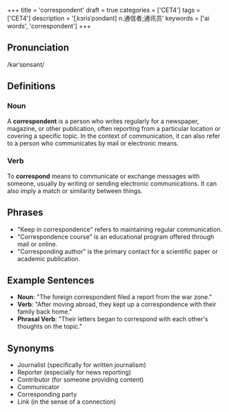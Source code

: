 +++
title = 'correspondent'
draft = true
categories = ['CET4']
tags = ['CET4']
description = '[ˌkɔrisˈpɔndənt] n.通信者;通讯员'
keywords = ['ai words', 'correspondent']
+++

## Pronunciation
/kərˈsɒnsənt/

## Definitions
### Noun
A **correspondent** is a person who writes regularly for a newspaper, magazine, or other publication, often reporting from a particular location or covering a specific topic. In the context of communication, it can also refer to a person who communicates by mail or electronic means.

### Verb
To **correspond** means to communicate or exchange messages with someone, usually by writing or sending electronic communications. It can also imply a match or similarity between things.

## Phrases
- "Keep in correspondence" refers to maintaining regular communication.
- "Correspondence course" is an educational program offered through mail or online.
- "Corresponding author" is the primary contact for a scientific paper or academic publication.

## Example Sentences
- **Noun**: "The foreign correspondent filed a report from the war zone."
- **Verb**: "After moving abroad, they kept up a correspondence with their family back home."
- **Phrasal Verb**: "Their letters began to correspond with each other's thoughts on the topic."

## Synonyms
- Journalist (specifically for written journalism)
- Reporter (especially for news reporting)
- Contributor (for someone providing content)
- Communicator
- Corresponding party
- Link (in the sense of a connection)
